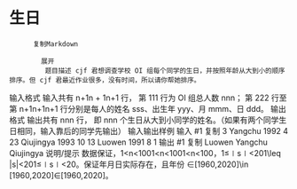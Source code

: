 # 生日


          复制Markdown
         
            展开
             题目描述 cjf 君想调查学校 OI 组每个同学的生日，并按照年龄从大到小的顺序排序。但 cjf 君最近作业很多，没有时间，所以请你帮她排序。
 输入格式 输入共有 n+1n + 1n+1 行，
第 111 行为 OI 组总人数 nnn；
第 222 行至第 n+1n+1n+1 行分别是每人的姓名 sss、出生年 yyy、月 mmm、日 ddd。
 输出格式 输出共有 nnn 行，
即 nnn 个生日从大到小同学的姓名。（如果有两个同学生日相同，输入靠后的同学先输出）
  输入输出样例 输入 #1 
    复制
   3
Yangchu 1992 4 23
Qiujingya 1993 10 13
Luowen 1991 8 1
 输出 #1 
    复制
   Luowen
Yangchu
Qiujingya
 说明/提示 数据保证，1<n<1001<n<1001<n<100，1≤∣s∣<201\leq |s|<201≤∣s∣<20。保证年月日实际存在，且年份 ∈[1960,2020]\in [1960,2020]∈[1960,2020]。
 